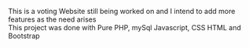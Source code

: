This is a voting Website still being worked on and I intend to add more features as the need arises  
This project was done with Pure PHP, mySql Javascript, CSS HTML and Bootstrap
